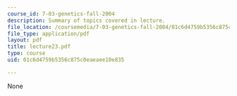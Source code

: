 ```yaml
---
course_id: 7-03-genetics-fall-2004
description: Summary of topics covered in lecture.
file_location: /coursemedia/7-03-genetics-fall-2004/01c6d4759b5356c875c0eaeaee10e835_lecture23.pdf
file_type: application/pdf
layout: pdf
title: lecture23.pdf
type: course
uid: 01c6d4759b5356c875c0eaeaee10e835

---
```

None